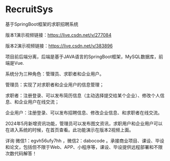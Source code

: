 # RecruitSys
基于SpringBoot框架的求职招聘系统

版本1演示视频链接：https://live.csdn.net/v/277084

版本2演示视频链接：https://live.csdn.net/v/383896

项目前后端分离，后端是基于JAVA语言的SpringBoot框架，MySQL数据库，前端是Vue.

系统分为三种角色：管理员、求职者和企业用户。

管理员：实现了对求职者和企业用户的信息管理；

求职者：注册登录、可以发布简历信息（主动选择提交给某个企业）、修改个人信息、和企业用户在线交流；

企业用户：注册登录、可以发布招聘信息、修改企业信息、和求职者在线交流。

2024年5月新增资讯功能，管理员可以发布图文资讯，求职用户和企业用户可以在进入系统的时候，在首页查看。此功能演示在版本2视频上面。

详询 微信1：egvh56ufy7hh ，微信2：dabocode  。承接商业项目、课设、毕设和论文，包括但不限于Web、APP、小程序等，课设、毕设提供远程部署和不限次数代码解答！
